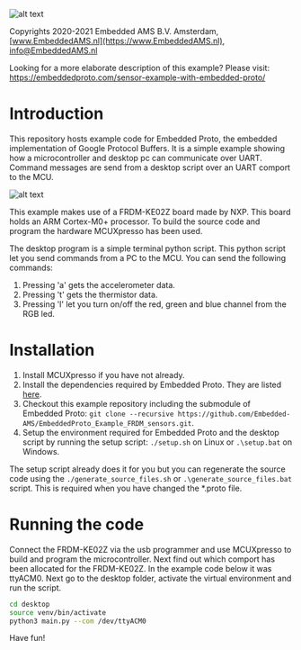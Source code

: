 
![alt text](https://embeddedproto.com/wp-content/uploads/2020/03/Embedded-Proto-e1583834233386.png "Embedded Proto Logo")


Copyrights 2020-2021 Embedded AMS B.V. Amsterdam, [www.EmbeddedAMS.nl](https://www.EmbeddedAMS.nl), [info@EmbeddedAMS.nl](mailto:info@EmbeddedAMS.nl)


Looking for a more elaborate description of this example? Please visit: https://embeddedproto.com/sensor-example-with-embedded-proto/


# Introduction

This repository hosts example code for Embedded Proto, the embedded implementation of Google Protocol Buffers. It is a simple example showing how a microcontroller and desktop pc can communicate over UART. Command messages are send from a desktop script over an UART comport to the MCU. 

![alt text](https://embeddedproto.com/wp-content/uploads/2020/05/PC_to_MCU_over_UART.png "PC to MCU over UART")

This example makes use of a FRDM-KE02Z board made by NXP. This board holds an ARM Cortex-M0+ processor. To build the source code and program the hardware MCUXpresso has been used. 

The desktop program is a simple terminal python script. This python script let you send commands from a PC to the MCU. 
You can send the following commands:
1. Pressing 'a' gets the accelerometer data.
2. Pressing 't' gets the thermistor data.
3. Pressing 'l' let you turn on/off the red, green and blue channel from the RGB led.


# Installation

1. Install MCUXpresso if you have not already.
2. Install the dependencies required by Embedded Proto. They are listed [here](https://github.com/Embedded-AMS/EmbeddedProto).
3. Checkout this example repository including the submodule of Embedded Proto: `git clone --recursive https://github.com/Embedded-AMS/EmbeddedProto_Example_FRDM_sensors.git`.
4. Setup the environment required for Embedded Proto and the desktop script by running the setup script: `./setup.sh` on Linux or `.\setup.bat` on Windows.

The setup script already does it for you but you can regenerate the source code using the `./generate_source_files.sh` or `.\generate_source_files.bat` script. This is required when you have changed the \*.proto file.


# Running the code

Connect the FRDM-KE02Z via the usb programmer and use MCUXpresso to build and program the microcontroller. Next find out which comport has been allocated for the FRDM-KE02Z. In the example code below it was ttyACM0. Next go to the desktop folder, activate the virtual environment and run the script. 

```bash
cd desktop
source venv/bin/activate
python3 main.py --com /dev/ttyACM0
```

Have fun!
